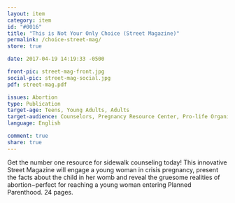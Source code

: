 ```yaml
---
layout: item
category: item
id: "#0016"
title: "This is Not Your Only Choice (Street Magazine)"
permalink: /choice-street-mag/
store: true

date: 2017-04-19 14:19:33 -0500

front-pic: street-mag-front.jpg
social-pic: street-mag-social.jpg
pdf: street-mag.pdf

issues: Abortion
type: Publication
target-age: Teens, Young Adults, Adults
target-audience: Counselors, Pregnancy Resource Center, Pro-life Organizations, Sidewalk Counselors, Unintended Pregnancy
language: English

comment: true
share: true
---
```

Get the number one resource for sidewalk counseling today! This innovative Street Magazine will engage a young woman in crisis pregnancy, present the facts about the child in her womb and reveal the gruesome realities of abortion−perfect for reaching a young woman entering Planned Parenthood. 24 pages.